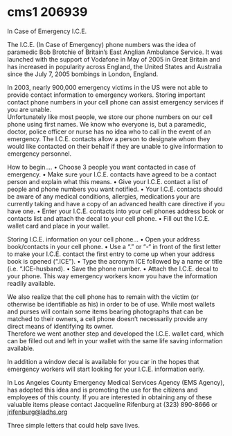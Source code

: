 # cms1 206939

In Case of Emergency 
I.C.E.
 
 
 
The I.C.E. (In Case of Emergency) phone numbers was the idea of paramedic 
Bob Brotchie of Britain’s East Anglian Ambulance Service.  It was launched with 
the support of Vodafone in May of 2005 in Great Britain and has increased in 
popularity across England, the United States and Australia since the July 7, 2005 
bombings in London, England.   
 
In 2003, nearly 900,000 emergency victims in the US were not able to provide 
contact information to emergency workers.  Storing important contact phone 
numbers in your cell phone can assist emergency services if you are unable.  
Unfortunately like most people, we store our phone numbers on our cell phone 
using first names.  We know who everyone is, but a paramedic, doctor, police 
officer or nurse has no idea who to call in the event of an emergency.  The I.C.E. 
contacts allow a person to designate whom they would like contacted on their 
behalf if they are unable to give information to emergency personnel.   
 
How to begin.... 
•    Choose 3 people you want contacted in case of emergency. 
•    Make sure your I.C.E. contacts have agreed to be a contact person 
and explain what this means. 
•    Give your I.C.E. contact a list of people and phone numbers you 
want notified. 
•    Your I.C.E. contacts should be aware of any medical conditions, 
allergies, medications your are currently taking and have a copy of 
an advanced health care directive if you have one. 
•    Enter your I.C.E. contacts into your cell phones address book or 
contacts list and attach the decal to your cell phone. 
•    Fill out the I.C.E. wallet card and place in your wallet. 
 
Storing I.C.E. information on your cell phone... 
•    Open your address book/contacts in your cell phone. 
•    Use a “.” or “-“ in front of the first letter to make your I.C.E. contact 
the first entry to come up when your address book is opened 
(“.ICE”). 
•    Type the acronym ICE followed by a name or title  
(i.e. “.ICE-husband). 
•    Save the phone number. 
•    Attach the I.C.E. decal to your phone. This way emergency workers 
know you have the information readily available.  
 

We also realize that the cell phone has to remain with the victim (or otherwise be 
identifiable as his) in order to be of use.  While most wallets and purses will 
contain some items bearing photographs that can be matched to their owners, a 
cell phone doesn’t necessarily provide any direct means of identifying its owner.  
Therefore we went another step and developed the I.C.E. wallet card, which can 
be filled out and left in your wallet with the same life saving information available.  
 
In addition a window decal is available for you car in the hopes that emergency 
workers will start looking for your I.C.E. information early.   
 
In Los Angeles County Emergency Medical Services Agency (EMS Agency), has 
adopted this idea and is promoting the use for the citizens and employees of this 
county.  If you are interested in obtaining any of these valuable items please 
contact Jacqueline Rifenburg at (323) 890-8666 or jrifenburg@ladhs.org
  
 
Three simple letters that could help save lives.
